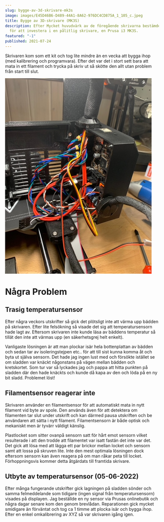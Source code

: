 ```yaml
---
slug: bygge-av-3d-skrivare-mk3s
image: images/E45D46B6-D489-44A1-8A62-976DC4CD875A_1_105_c.jpeg
title: Bygge av 3D-skrivare (MK3S)
description: Efter Mycket huvudvärk av de föregående skrivarna bestämde jag mig
  för att investera i en pålitlig skrivare, en Prusa i3 MK3S.
featured: "-1"
published: 2021-07-24
---
```

Skrivaren kom som ett kit och tog lite mindre än en vecka att bygga ihop (med kalibrering och programvara). Efter det var det i stort sett bara att mata in ett filament och trycka på skriv ut så skötte den allt utan problem från start till slut.

![skrivare](./images/img_1793_original.jpg)

# **Några Problem**

## **Trasig temperatursensor**

Efter några veckors utskrifter så gick det plötsligt inte att värma upp bädden på skrivaren. Efter lite felsökning så visade det sig att temperatursensorn hade lagt av. Eftersom skrivaren inte kunde läsa av bäddens temperatur så tillät den inte att värmas upp (en säkerhetsgrej helt enkelt).

Vanligaste lösningen är att man plockar isär hela bottenplattan av bädden och sedan tar av isoleringstejpen etc.. för att till sist kunna komma åt och byta ut själva sensorn. Det hade jag ingen lust med och försökte istället se om sladden var knäckt någonstans på vägen mellan bädden och kretskortet. Som tur var så lyckades jag och pappa att hitta punkten på sladden där den hade knäckts och kunde då kapa av den och löda på en ny bit sladd. Problemet löst! 

## **Filamentsensor reagerar inte**

Skrivaren använder en filamentsensor för att automatiskt mata in nytt filament vid byte av spole. Den används även för att detektera om filamenten tar slut under utskrift och kan därmed pausa utskriften och be användaren att sätta i nytt filament. Filamentsensorn är både optisk och mekaniskt men är tyvärr väldigt känslig.

Plastlocket som sitter ovanpå sensorn satt för hårt emot sensorn vilket resulterade i att den trodde att filamentet var isatt fastän det inte var det. Det gick att lösa med att lägga ett par brickor mellan locket och sensorn samt att lossa på skruven lite. Inte den mest optimala lösningen dock eftersom sensorn kan även reagera på om man råkar peta till locket. Förhoppningsvis kommer detta åtgärdats till framtida skrivare.

## **Utbyte av temperatursensor (05-06-2022)**

Efter många fungerande utskrifter gick lagningen på sladden sönder och samma felmeddelande som tidigare (ingen signal från temperatursensorn) visades på displayen. Jag beställde en ny sensor via Prusas onlinebutik och några dagar senare kom den genom brevlådan. Reparationen gick mycket smidigare än förväntat och tog ca 1 timme att plocka isär och bygga ihop. Efter en enkel omkalibrering av XYZ så var skrivaren igång igen.